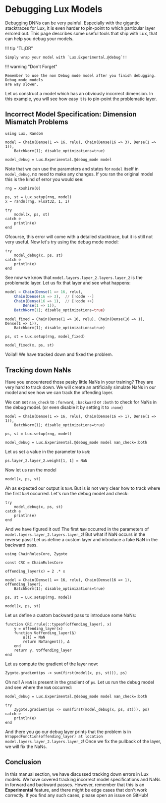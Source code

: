 # Debugging Lux Models

Debugging DNNs can be very painful. Especially with the gigantic stacktraces for Lux, it is
even harder to pin-point to which particular layer errored out. This page describes some
useful tools that ship with Lux, that can help you debug your models.

!!! tip "TL;DR"

    Simply wrap your model with `Lux.Experimental.@debug`!!

!!! warning "Don't Forget"

    Remember to use the non Debug mode model after you finish debugging. Debug mode models
    are way slower.

Let us construct a model which has an obviously incorrect dimension. In this example, you
will see how easy it is to pin-point the problematic layer.

## Incorrect Model Specification: Dimension Mismatch Problems

```@example manual_debugging
using Lux, Random

model = Chain(Dense(1 => 16, relu), Chain(Dense(16 => 3), Dense(1 => 1)),
    BatchNorm(1); disable_optimizations=true)

model_debug = Lux.Experimental.@debug_mode model
```

Note that we can use the parameters and states for `model` itself in `model_debug`, no need
to make any changes. If you ran the original model this is the kind of error you would see:

```@example manual_debugging
rng = Xoshiro(0)

ps, st = Lux.setup(rng, model)
x = randn(rng, Float32, 1, 1)

try
    model(x, ps, st)
catch e
    println(e)
end
```

Ofcourse, this error will come with a detailed stacktrace, but it is still not very useful.
Now let's try using the debug mode model:

```@example manual_debugging
try
    model_debug(x, ps, st)
catch e
    println(e)
end
```

See now we know that `model.layers.layer_2.layers.layer_2` is the problematic layer. Let us
fix that layer and see what happens:

```julia
model = Chain(Dense(1 => 16, relu),
    Chain(Dense(16 => 3),  // [!code --]
    Chain(Dense(16 => 1),  // [!code ++]
        Dense(1 => 1)),
    BatchNorm(1); disable_optimizations=true)
```

```@example manual_debugging
model_fixed = Chain(Dense(1 => 16, relu), Chain(Dense(16 => 1), Dense(1 => 1)),
    BatchNorm(1); disable_optimizations=true)

ps, st = Lux.setup(rng, model_fixed)

model_fixed(x, ps, st)
```

Voila!! We have tracked down and fixed the problem.

## Tracking down NaNs

Have you encountered those pesky little NaNs in your training? They are very hard to track
down. We will create an artificially simulate NaNs in our model and see how we can track
the offending layer.

We can set `nan_check` to `:forward`, `:backward` or `:both` to check for NaNs in the
debug model. (or even disable it by setting it to `:none`)

```@example manual_debugging
model = Chain(Dense(1 => 16, relu), Chain(Dense(16 => 1), Dense(1 => 1)),
    BatchNorm(1); disable_optimizations=true)

ps, st = Lux.setup(rng, model)

model_debug = Lux.Experimental.@debug_mode model nan_check=:both
```

Let us set a value in the parameter to `NaN`:

```@example manual_debugging
ps.layer_2.layer_2.weight[1, 1] = NaN
```

Now let us run the model

```@example manual_debugging
model(x, ps, st)
```

Ah as expected our output is `NaN`. But is is not very clear how to track where the first
`NaN` occurred. Let's run the debug model and check:

```@example manual_debugging
try
    model_debug(x, ps, st)
catch e
    println(e)
end
```

And we have figured it out! The first `NaN` occurred in the parameters of
`model.layers.layer_2.layers.layer_2`! But what if NaN occurs in the reverse pass! Let us
define a custom layer and introduce a fake NaN in the backward pass.

```@example manual_debugging
using ChainRulesCore, Zygote

const CRC = ChainRulesCore

offending_layer(x) = 2 .* x
```

```@example manual_debugging
model = Chain(Dense(1 => 16, relu), Chain(Dense(16 => 1), offending_layer),
    BatchNorm(1); disable_optimizations=true)

ps, st = Lux.setup(rng, model)

model(x, ps, st)
```

Let us define a custom backward pass to introduce some NaNs:

```@example manual_debugging
function CRC.rrule(::typeof(offending_layer), x)
    y = offending_layer(x)
    function ∇offending_layer(Δ)
        Δ[1] = NaN
        return NoTangent(), Δ
    end
    return y, ∇offending_layer
end
```

Let us compute the gradient of the layer now:

```@example manual_debugging
Zygote.gradient(ps -> sum(first(model(x, ps, st))), ps)
```

Oh no!! A `NaN` is present in the gradient of `ps`. Let us run the debug model and see
where the `NaN` occurred:

```@example manual_debugging
model_debug = Lux.Experimental.@debug_mode model nan_check=:both

try
    Zygote.gradient(ps -> sum(first(model_debug(x, ps, st))), ps)
catch e
    println(e)
end
```

And there you go our debug layer prints that the problem is in
`WrappedFunction(offending_layer) at location model.layers.layer_2.layers.layer_2`! Once
we fix the pullback of the layer, we will fix the NaNs.

## Conclusion

In this manual section, we have discussed tracking down errors in Lux models. We have
covered tracking incorrect model specifications and NaNs in forward and backward passes.
However, remember that this is an **Experimental** feature, and there might be edge cases
that don't work correctly. If you find any such cases, please open an issue on GitHub!
